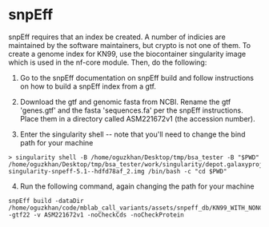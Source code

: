 # snpEff

snpEff requires that an index be created. A number of indicies are maintained
by the software maintainers, but crypto is not one of them. To create a genome
index for KN99, use the biocontainer singularity image which is used in
the nf-core module. Then, do the following:

1. Go to the snpEff documentation on snpEff build and follow instructions on
how to build a snpEff index from a gtf.

2. Download the gtf and genomic fasta from NCBI. Rename the gtf 'genes.gtf' and
the fasta 'sequences.fa' per the snpEff instructions. Place them in a directory
called ASM221672v1 (the accession number).

3. Enter the singularity shell -- note that you'll need to change the bind
path for your machine

```
> singularity shell -B /home/oguzkhan/Desktop/tmp/bsa_tester -B "$PWD" /home/oguzkhan/Desktop/tmp/bsa_tester/work/singularity/depot.galaxyproject.org-singularity-snpeff-5.1--hdfd78af_2.img /bin/bash -c "cd $PWD"
```

4. Run the following command, again changing the path for your machine

```
snpEff build -dataDir /home/oguzkhan/code/mblab_call_variants/assets/snpeff_db/KN99_WITH_NONCODING/data -gtf22 -v ASM221672v1 -noCheckCds -noCheckProtein
```
